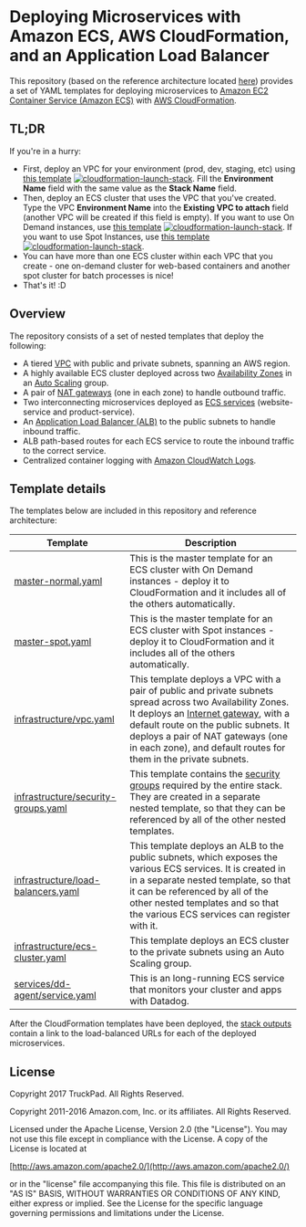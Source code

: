 # Deploying Microservices with Amazon ECS, AWS CloudFormation, and an Application Load Balancer

This repository (based on the reference architecture located [here](https://github.com/awslabs/ecs-refarch-cloudformation)) provides a set of YAML templates for deploying microservices to [Amazon EC2 Container Service (Amazon ECS)](http://docs.aws.amazon.com/AmazonECS/latest/developerguide/Welcome.html) with [AWS CloudFormation](https://aws.amazon.com/cloudformation/).

## TL;DR

If you're in a hurry:
 - First, deploy an VPC for your environment (prod, dev, staging, etc) using [this template](infrastructure/vpc.yaml) [![cloudformation-launch-stack](https://s3.amazonaws.com/cloudformation-examples/cloudformation-launch-stack.png)](https://console.aws.amazon.com/cloudformation/home?#/stacks/new?stackName=vpc-testing&templateURL=https://s3.amazonaws.com/cfn-truckpad/ecs/infrastructure/vpc.yaml). Fill the **Environment Name** field with the same value as the **Stack Name** field.
 - Then, deploy an ECS cluster that uses the VPC that you've created. Type the VPC **Environment Name** into the **Existing VPC to attach** field (another VPC will be created if this field is empty). If you want to use On Demand instances, use [this template](master-normal.yaml) [![cloudformation-launch-stack](https://s3.amazonaws.com/cloudformation-examples/cloudformation-launch-stack.png)](https://console.aws.amazon.com/cloudformation/home?#/stacks/new?stackName=ecs-testing-normal&templateURL=https://s3.amazonaws.com/cfn-truckpad/ecs/master-normal.yaml). If you want to use Spot Instances, use [this template](master-spot.yaml) [![cloudformation-launch-stack](https://s3.amazonaws.com/cloudformation-examples/cloudformation-launch-stack.png)](https://console.aws.amazon.com/cloudformation/home?#/stacks/new?stackName=ecs-testing-spot&templateURL=https://s3.amazonaws.com/cfn-truckpad/ecs/master-spot.yaml).
 - You can have more than one ECS cluster within each VPC that you create - one on-demand cluster for web-based containers and another spot cluster for batch processes is nice!
 - That's it! :D

## Overview

The repository consists of a set of nested templates that deploy the following:

 - A tiered [VPC](http://docs.aws.amazon.com/AmazonVPC/latest/UserGuide/VPC_Introduction.html) with public and private subnets, spanning an AWS region.
 - A highly available ECS cluster deployed across two [Availability Zones](http://docs.aws.amazon.com/AWSEC2/latest/UserGuide/using-regions-availability-zones.html) in an [Auto Scaling](https://aws.amazon.com/autoscaling/) group.
 - A pair of [NAT gateways](http://docs.aws.amazon.com/AmazonVPC/latest/UserGuide/vpc-nat-gateway.html) (one in each zone) to handle outbound traffic.
 - Two interconnecting microservices deployed as [ECS services](http://docs.aws.amazon.com/AmazonECS/latest/developerguide/ecs_services.html) (website-service and product-service). 
 - An [Application Load Balancer (ALB)](https://aws.amazon.com/elasticloadbalancing/applicationloadbalancer/) to the public subnets to handle inbound traffic.
 - ALB path-based routes for each ECS service to route the inbound traffic to the correct service.
 - Centralized container logging with [Amazon CloudWatch Logs](http://docs.aws.amazon.com/AmazonCloudWatch/latest/logs/WhatIsCloudWatchLogs.html).

## Template details

The templates below are included in this repository and reference architecture:

| Template | Description |
| --- | --- | 
| [master-normal.yaml](master-normal.yaml) | This is the master template for an ECS cluster with On Demand instances - deploy it to CloudFormation and it includes all of the others automatically. |
| [master-spot.yaml](master-spot.yaml) | This is the master template for an ECS cluster with Spot instances - deploy it to CloudFormation and it includes all of the others automatically. |
| [infrastructure/vpc.yaml](infrastructure/vpc.yaml) | This template deploys a VPC with a pair of public and private subnets spread across two Availability Zones. It deploys an [Internet gateway](http://docs.aws.amazon.com/AmazonVPC/latest/UserGuide/VPC_Internet_Gateway.html), with a default route on the public subnets. It deploys a pair of NAT gateways (one in each zone), and default routes for them in the private subnets. |
| [infrastructure/security-groups.yaml](infrastructure/security-groups.yaml) | This template contains the [security groups](http://docs.aws.amazon.com/AmazonVPC/latest/UserGuide/VPC_SecurityGroups.html) required by the entire stack. They are created in a separate nested template, so that they can be referenced by all of the other nested templates. |
| [infrastructure/load-balancers.yaml](infrastructure/load-balancers.yaml) | This template deploys an ALB to the public subnets, which exposes the various ECS services. It is created in in a separate nested template, so that it can be referenced by all of the other nested templates and so that the various ECS services can register with it. |
| [infrastructure/ecs-cluster.yaml](infrastructure/ecs-cluster.yaml) | This template deploys an ECS cluster to the private subnets using an Auto Scaling group. |
| [services/dd-agent/service.yaml](services/dd-agent/service.yaml) | This is an long-running ECS service that monitors your cluster and apps with Datadog.|

After the CloudFormation templates have been deployed, the [stack outputs](http://docs.aws.amazon.com/AWSCloudFormation/latest/UserGuide/outputs-section-structure.html) contain a link to the load-balanced URLs for each of the deployed microservices.


## License

Copyright 2017 TruckPad. All Rights Reserved.

Copyright 2011-2016 Amazon.com, Inc. or its affiliates. All Rights Reserved.

Licensed under the Apache License, Version 2.0 (the "License"). You may not use this file except in compliance with the License. A copy of the License is located at

[http://aws.amazon.com/apache2.0/](http://aws.amazon.com/apache2.0/)

or in the "license" file accompanying this file. This file is distributed on an "AS IS" BASIS, WITHOUT WARRANTIES OR CONDITIONS OF ANY KIND, either express or implied. See the License for the specific language governing permissions and limitations under the License.

